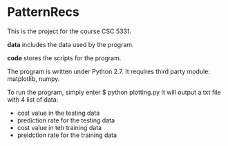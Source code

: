 # PatternRecs

This is the project for the course CSC 5331.

**data**  includes the data used by the program.

**code** stores the scripts for the program. 

The program is written under Python 2.7. 
It requires third party module: matplotlib, numpy. 

To run the program, simply enter $ python plotting.py
It will output a txt file with 4 list of data: 
- cost value in the testing data
- prediction rate for the testing data
- cost value in teh training data
- preidction rate for the training data
